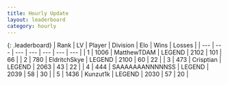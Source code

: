 ```yaml
---
title: Hourly Update
layout: leaderboard
category: hourly
---
```


{: .leaderboard}
| Rank | LV | Player | Division | Elo | Wins | Losses |
| --- | --- | --- | --- | --- | --- | --- |
| <span data-change="0">1</span> | 1006 | <span title="ID: 366840">MatthewTDAM</span> | LEGEND | <span data-change="0">2102</span> | <span data-change="0">101</span> | <span data-change="0">66</span> |
| <span data-change="0">2</span> | 780 | <span title="ID: 174926">EldritchSkye</span> | LEGEND | <span data-change="0">2100</span> | <span data-change="0">60</span> | <span data-change="0">22</span> |
| <span data-change="0">3</span> | 473 | <span title="ID: 665674">Crisptian</span> | LEGEND | <span data-change="0">2063</span> | <span data-change="0">43</span> | <span data-change="0">22</span> |
| <span data-change="2">4</span> | 444 | <span title="ID: 174294">SAAAAAAANNNNNSS</span> | LEGEND | <span data-change="12">2039</span> | <span data-change="3">58</span> | <span data-change="1">30</span> |
| <span data-change="-1">5</span> | 1436 | <span title="ID: 392407">Kunzut1k</span> | LEGEND | <span data-change="0">2030</span> | <span data-change="0">57</span> | <span data-change="0">20</span> |